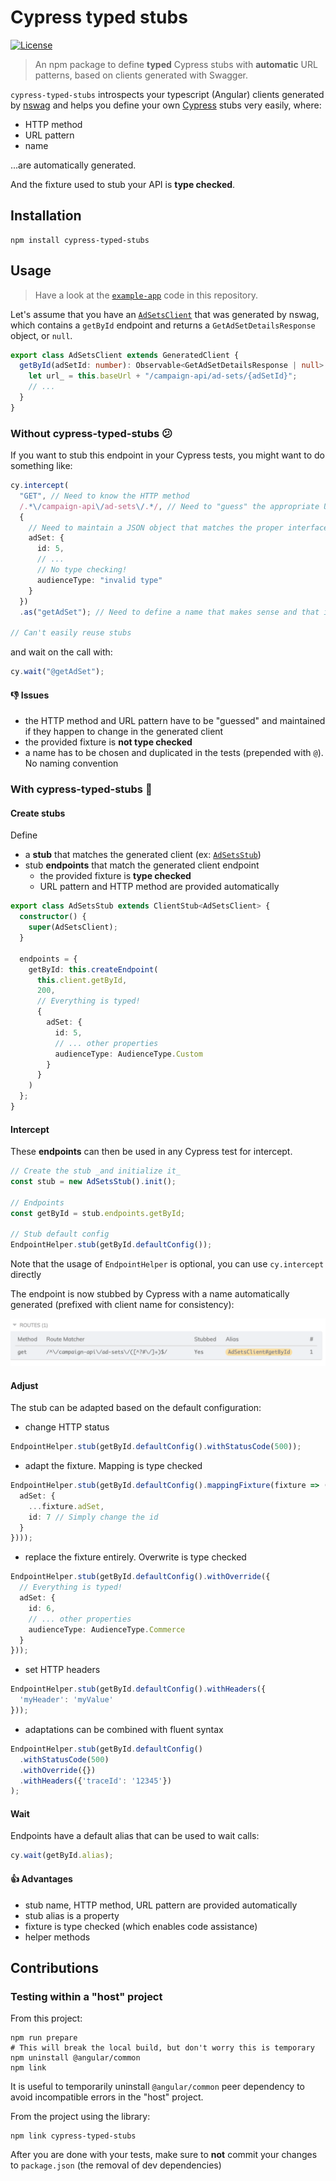 # Cypress typed stubs

[![License](https://img.shields.io/badge/license-apache-blue.svg)](LICENSE)

> An npm package to define **typed** Cypress stubs with **automatic** URL patterns,
> based on clients generated with Swagger.

`cypress-typed-stubs` introspects your typescript (Angular) clients generated
by [nswag](https://elanderson.net/2019/12/using-nswag-to-generate-angular-client-for-an-asp-net-core-3-api/)
and helps you define your own [Cypress](https://www.cypress.io/) stubs very easily, where:

- HTTP method
- URL pattern
- name

...are automatically generated.

And the fixture used to stub your API is **type checked**.

## Installation

```shell
npm install cypress-typed-stubs
```

## Usage

> Have a look at the [`example-app`](example-app) code in this repository.

Let's assume that you have an [`AdSetsClient`](./example-app/src/client-generated-by-nswag.ts)
that was generated by nswag, which contains a `getById` endpoint and returns a `GetAdSetDetailsResponse` object,
or `null`.

```typescript
export class AdSetsClient extends GeneratedClient {
  getById(adSetId: number): Observable<GetAdSetDetailsResponse | null> {
    let url_ = this.baseUrl + "/campaign-api/ad-sets/{adSetId}";
    // ...
  }
}
```

### Without cypress-typed-stubs 😕

If you want to stub this endpoint in your Cypress tests, you might want to do something like:

```typescript
cy.intercept(
  "GET", // Need to know the HTTP method
  /.*\/campaign-api\/ad-sets\/.*/, // Need to "guess" the appropriate URL regex
  {
    // Need to maintain a JSON object that matches the proper interface
    adSet: {
      id: 5,
      // ...
      // No type checking!
      audienceType: "invalid type"
    }
  })
  .as("getAdSet"); // Need to define a name that makes sense and that is reused throughout the tests

// Can't easily reuse stubs
```

and wait on the call with:

```typescript
cy.wait("@getAdSet");
```

#### 👎 Issues
- the HTTP method and URL pattern have to be "guessed" and maintained if they happen to change in the generated client
- the provided fixture is **not type checked**
- a name has to be chosen and duplicated in the tests (prepended with `@`). No naming convention

### With cypress-typed-stubs 🤩

#### Create stubs

Define
- a **stub** that matches the generated client
  (ex: [`AdSetsStub`](./example-app/cypress/support/ad-sets.stub.ts))
- stub **endpoints** that match the generated client endpoint
  - the provided fixture is **type checked**
  - URL pattern and HTTP method are provided automatically

```typescript
export class AdSetsStub extends ClientStub<AdSetsClient> {
  constructor() {
    super(AdSetsClient);
  }

  endpoints = {
    getById: this.createEndpoint(
      this.client.getById,
      200,
      // Everything is typed!
      {
        adSet: {
          id: 5,
          // ... other properties
          audienceType: AudienceType.Custom
        }
      }
    )
  };
}
```

#### Intercept

These **endpoints** can then be used in any Cypress test for intercept.

```typescript
// Create the stub _and initialize it_
const stub = new AdSetsStub().init();

// Endpoints
const getById = stub.endpoints.getById;

// Stub default config
EndpointHelper.stub(getById.defaultConfig());
```
Note that the usage of `EndpointHelper` is optional,
you can use `cy.intercept` directly

The endpoint is now stubbed by Cypress with a name automatically generated
(prefixed with client name for consistency):

![routes](routes.png)

#### Adjust

The stub can be adapted based on the default configuration:
- change HTTP status
```typescript
EndpointHelper.stub(getById.defaultConfig().withStatusCode(500));
```
- adapt the fixture. Mapping is type checked
```typescript
EndpointHelper.stub(getById.defaultConfig().mappingFixture(fixture => ({
  adSet: {
    ...fixture.adSet,
    id: 7 // Simply change the id
  }
})));
```
- replace the fixture entirely. Overwrite is type checked
```typescript
EndpointHelper.stub(getById.defaultConfig().withOverride({
  // Everything is typed!
  adSet: {
    id: 6,
    // ... other properties
    audienceType: AudienceType.Commerce
  }
}));
```
- set HTTP headers
```typescript
EndpointHelper.stub(getById.defaultConfig().withHeaders({
  'myHeader': 'myValue'
}));
```
- adaptations can be combined with fluent syntax
```typescript
EndpointHelper.stub(getById.defaultConfig()
  .withStatusCode(500)
  .withOverride({})
  .withHeaders({'traceId': '12345'})
);
```

#### Wait

Endpoints have a default alias that can be used to wait calls:
```typescript
cy.wait(getById.alias);
```

#### 👍 Advantages

- stub name, HTTP method, URL pattern are provided automatically
- stub alias is a property
- fixture is type checked (which enables code assistance)
- helper methods

## Contributions

### Testing within a "host" project

From this project:

```shell
npm run prepare
# This will break the local build, but don't worry this is temporary
npm uninstall @angular/common
npm link
```

It is useful to temporarily uninstall `@angular/common` peer dependency to avoid incompatible errors in the "host"
project.

From the project using the library:

````shell
npm link cypress-typed-stubs
````

After you are done with your tests, make sure to **not** commit your changes to `package.json` (the removal of dev
dependencies)
